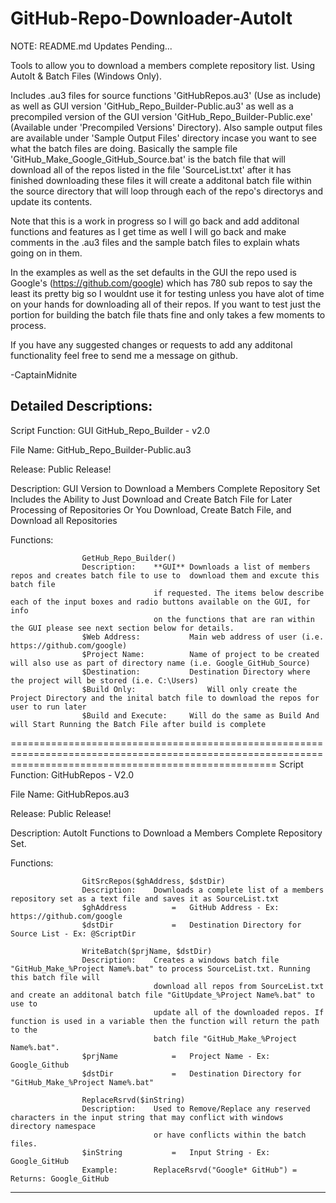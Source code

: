 # GitHub-Repo-Downloader-AutoIt

NOTE: README.md Updates Pending...

Tools to allow you to download a members complete repository list. Using AutoIt & Batch Files (Windows Only).

Includes .au3 files for source functions 'GitHubRepos.au3' (Use as include) as well as GUI version 'GitHub_Repo_Builder-Public.au3'
as well as a precompiled version of the GUI version 'GitHub_Repo_Builder-Public.exe' (Available under 'Precompiled Versions' Directory).
Also sample output files are available under 'Sample Output Files' directory incase you want to see what the batch files are doing.
Basically the sample file 'GitHub_Make_Google_GitHub_Source.bat' is the batch file that will download all of the repos listed in the
file 'SourceList.txt' after it has finished downloading these files it will create a additonal batch file within the source directory
that will loop through each of the repo's directorys and update its contents.

Note that this is a work in progress so I will go back and add additonal functions and features as I get time as well I will go back
and make comments in the .au3 files and the sample batch files to explain whats going on in them.

In the examples as well as the set defaults in the GUI the repo used is Google's (https://github.com/google) which has 780 sub repos
to say the least its pretty big so I wouldnt use it for testing unless you have alot of time on your hands for downloading all of
their repos. If you want to test just the portion for building the batch file thats fine and only takes a few moments to process.

If you have any suggested changes or requests to add any additonal functionality feel free to send me a message on github.

-CaptainMidnite

Detailed Descriptions:
----------------------------------------------------------------------------------------------------------------------------------------------------------
 Script Function:	GUI GitHub_Repo_Builder - v2.0

 File Name:			GitHub_Repo_Builder-Public.au3
 
 Release:			Public Release!

 Description:		GUI Version to Download a Members Complete Repository Set
					Includes the Ability to Just Download and Create Batch File for Later Processing of Repositories
					Or You Download, Create Batch File, and Download all Repositories

 Functions:				
 					
 					GetHub_Repo_Builder()
					Description: 	**GUI** Downloads a list of members repos and creates batch file to use to 	download them and excute this batch file
									if requested. The items below describe each of the input boxes and radio buttons available on the GUI, for info
									on the functions that are ran within the GUI please see next section below for details.
					$Web Address:			Main web address of user (i.e. https://github.com/google)
					$Project Name:			Name of project to be created will also use as part of directory name (i.e. Google_GitHub_Source)
					$Destination:			Destination Directory where the project will be stored (i.e. C:\Users)
					$Build Only:				Will only create the Project Directory and the inital batch file to download the repos for user to run later
					$Build and Execute:		Will do the same as Build And will Start Running the Batch File after build is complete	
					
==========================================================================================================================================================
 Script Function:	GitHubRepos - V2.0

 File Name:			GitHubRepos.au3
 
 Release:			Public Release!

 Description:		AutoIt Functions to Download a Members Complete Repository Set.

 Functions:
 
					GitSrcRepos($ghAddress, $dstDir)
					Description: 	Downloads a complete list of a members repository set as a text file and saves it as SourceList.txt
					$ghAddress			=	GitHub Address - Ex: https://github.com/google
					$dstDir				=	Destination Directory for Source List - Ex: @ScriptDir

					WriteBatch($prjName, $dstDir)
					Description:	Creates a windows batch file "GitHub_Make_%Project Name%.bat" to process SourceList.txt. Running this batch file will
									download all repos from SourceList.txt and create an additonal batch file "GitUpdate_%Project Name%.bat" to use to
									update all of the downloaded repos. If function is used in a variable then the function will return the path to the
									batch file "GitHub_Make_%Project Name%.bat".
					$prjName			=	Project Name - Ex: Google_Github
					$dstDir				=	Destination Directory for "GitHub_Make_%Project Name%.bat"

					ReplaceRsrvd($inString)
					Description:	Used to Remove/Replace any reserved characters in the input string that may conflict with windows directory namespace
									or have conflicts within the batch files.
					$inString			=	Input String - Ex: Google_GitHub
					Example:		ReplaceRsrvd("Google* GitHub") = Returns: Google_GitHub
----------------------------------------------------------------------------------------------------------------------------------------------------------
